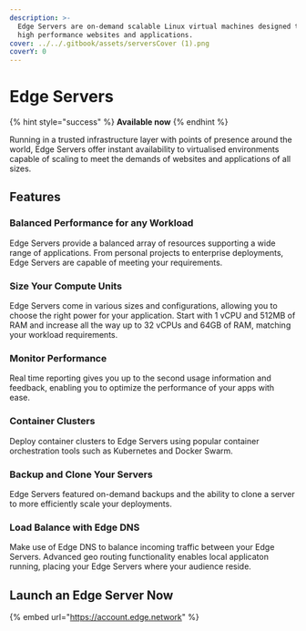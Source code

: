 ```yaml
---
description: >-
  Edge Servers are on-demand scalable Linux virtual machines designed to enable
  high performance websites and applications.
cover: ../../.gitbook/assets/serversCover (1).png
coverY: 0
---
```


# Edge Servers

{% hint style="success" %}
**Available now**
{% endhint %}

Running in a trusted infrastructure layer with points of presence around the world, Edge Servers offer instant availability to virtualised environments capable of scaling to meet the demands of websites and applications of all sizes.

## Features

### Balanced Performance for any Workload

Edge Servers provide a balanced array of resources supporting a wide range of applications. From personal projects to enterprise deployments, Edge Servers are capable of meeting your requirements.

### Size Your Compute Units

Edge Servers come in various sizes and configurations, allowing you to choose the right power for your application. Start with 1 vCPU and 512MB of RAM and increase all the way up to 32 vCPUs and 64GB of RAM, matching your workload requirements.

### Monitor Performance

Real time reporting gives you up to the second usage information and feedback, enabling you to optimize the performance of your apps with ease.

### Container Clusters

Deploy container clusters to Edge Servers using popular container orchestration tools such as Kubernetes and Docker Swarm.

### Backup and Clone Your Servers

Edge Servers featured on-demand backups and the ability to clone a server to more efficiently scale your deployments.

### Load Balance with Edge DNS

Make use of Edge DNS to balance incoming traffic between your Edge Servers. Advanced geo routing functionality enables local applicaton running, placing your Edge Servers where your audience reside.

## Launch an Edge Server Now

{% embed url="https://account.edge.network" %}
